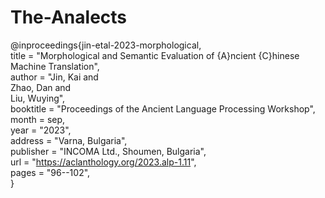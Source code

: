# The-Analects    
@inproceedings{jin-etal-2023-morphological,    
    title = "Morphological and Semantic Evaluation of {A}ncient {C}hinese Machine Translation",        
    author = "Jin, Kai  and    
      Zhao, Dan  and    
      Liu, Wuying",    
    booktitle = "Proceedings of the Ancient Language Processing Workshop",    
    month = sep,    
    year = "2023",    
    address = "Varna, Bulgaria",    
    publisher = "INCOMA Ltd., Shoumen, Bulgaria",    
    url = "https://aclanthology.org/2023.alp-1.11",    
    pages = "96--102",    
}    
